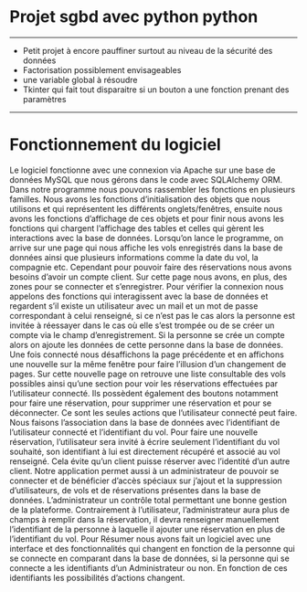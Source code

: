 # Projet sgbd avec python python
********************
* Petit projet à encore pauffiner surtout au niveau de la sécurité des données
* Factorisation possiblement envisageables
* une variable global à résoudre 
* Tkinter qui fait tout disparaitre si un bouton a une fonction prenant des paramètres
* *****************

#	Fonctionnement du logiciel

Le logiciel fonctionne avec une connexion via Apache sur une base de données MySQL que nous gérons dans le code avec SQLAlchemy ORM. Dans notre programme nous pouvons rassembler les fonctions en plusieurs familles. Nous avons les fonctions d’initialisation des objets que nous utilisons et qui représentent les différents onglets/fenêtres, ensuite nous avons les fonctions d’affichage de ces objets et pour finir nous avons les fonctions qui chargent l’affichage des tables et celles qui gèrent les interactions avec la base de données.
	Lorsqu’on lance le programme, on arrive sur une page qui nous affiche les vols enregistrés dans la base de données ainsi que plusieurs informations comme la date du vol, la compagnie etc. Cependant pour pouvoir faire des réservations nous avons besoins d’avoir un compte client. Sur cette page nous avons, en plus, des zones pour se connecter et s’enregistrer. Pour vérifier la connexion nous appelons des fonctions qui interagissent avec la base de données et regardent s’il existe un utilisateur avec un mail et un mot de passe correspondant à celui renseigné, si ce n’est pas le cas alors la personne est invitée à réessayer dans le cas où elle s’est trompée ou de se créer un compte via le champ d’enregistrement. Si la personne se crée un compte alors on ajoute les données de cette personne dans la base de données.
	Une fois connecté nous désaffichons la page précédente et en affichons une nouvelle sur la même fenêtre pour faire l’illusion d’un changement de pages. Sur cette nouvelle page on retrouve une liste consultable des vols possibles ainsi qu’une section pour voir les réservations effectuées par l’utilisateur connecté. Ils possèdent également des boutons notamment pour faire une réservation, pour supprimer une réservation et pour se déconnecter. Ce sont les seules actions que l’utilisateur connecté peut faire. Nous faisons l’association dans la base de données avec l’identifiant de l’utilisateur connecté et l’identifiant du vol. Pour faire une nouvelle réservation, l’utilisateur sera invité à écrire seulement l’identifiant du vol souhaité, son identifiant à lui est directement récupéré et associé au vol renseigné. Cela évite qu’un client puisse réserver avec l’identité d’un autre client.
	Notre application permet aussi à un administrateur de pouvoir se connecter et de bénéficier d’accès spéciaux sur j’ajout et la suppression d’utilisateurs, de vols et de réservations présentes dans la base de données. L’administrateur un contrôle total permettant une bonne gestion de la plateforme. Contrairement à l’utilisateur, l’administrateur aura plus de champs à remplir dans la réservation, il devra renseigner manuellement l’identifiant de la personne à laquelle il ajouter une réservation en plus de l’identifiant du vol.
	Pour Résumer nous avons fait un logiciel avec une interface et des fonctionnalités qui changent en fonction de la personne qui se connecte en comparant dans la base de données, si la personne qui se connecte a les identifiants d’un Administrateur ou non. En fonction de ces identifiants les possibilités d’actions changent. 

